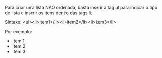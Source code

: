 Para criar uma lista NÃO ordenada, basta inserir a tag ul para indicar o tipo de lista e inserir os itens dentro das tags li.

Sintaxe: \<ul\>\<li\>item1\<\/li\>\<li\>item2\<\/li\>\<li\>item3\<\/li\>

Por exemplo: <ul><li>Item 1</li><li>Item 2</li><li>Item 3</li>
